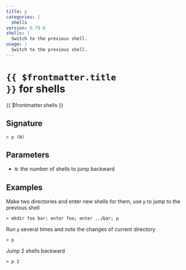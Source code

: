 ```yaml
---
title: p
categories: |
  shells
version: 0.79.0
shells: |
  Switch to the previous shell.
usage: |
  Switch to the previous shell.
---
```


# <code>{{ $frontmatter.title }}</code> for shells

<div class='command-title'>{{ $frontmatter.shells }}</div>

## Signature

```> p (N)```

## Parameters

 -  `N`: the number of shells to jump backward

## Examples

Make two directories and enter new shells for them, use `p` to jump to the previous shell
```shell
> mkdir foo bar; enter foo; enter ../bar; p

```

Run `p` several times and note the changes of current directory
```shell
> p

```

Jump 2 shells backward
```shell
> p 2

```
